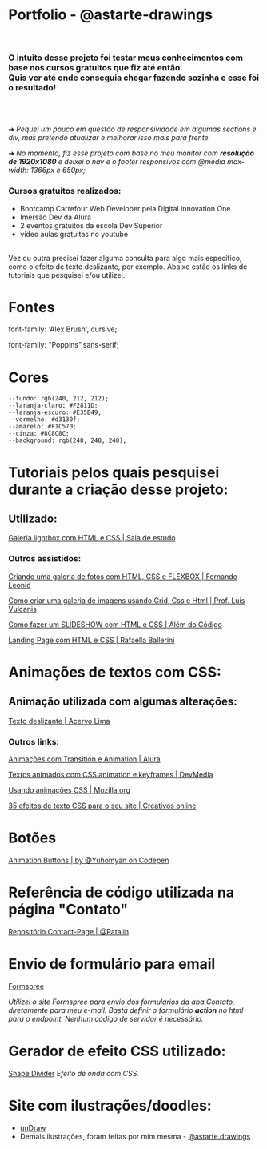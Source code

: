 # Portfolio - @astarte-drawings 

<br>

### O intuito desse projeto foi testar meus conhecimentos com base nos cursos gratuitos que fiz até então. <br> Quis ver até onde conseguia chegar fazendo sozinha e esse foi o resultado!

<br>
<br>

 ➜ *Pequei um pouco em questão de responsividade em algumas sections e div, mas pretendo atualizar e melhorar isso mais para frente.* 

 ➜ *No momento, fiz esse projeto com base no meu monitor com **resolução de 1920x1080** e deixei o nav e o footer responsivos com @media max-width: 1366px e 650px;*


### Cursos gratuitos realizados:

- Bootcamp Carrefour Web Developer pela Digital Innovation One 
- Imersão Dev da Alura 
- 2 eventos gratuitos da escola Dev Superior 
- vídeo aulas gratuitas no youtube

<br>
Vez ou outra precisei fazer alguma consulta para algo mais específico, como o efeito de texto deslizante, por exemplo. Abaixo estão os links de tutoriais que pesquisei e/ou utilizei. 

# Fontes

font-family: 'Alex Brush', cursive;

font-family: "Poppins",sans-serif;

# Cores

    --fundo: rgb(240, 212, 212);
    --laranja-claro: #F2811D;
    --laranja-escuro: #E35B49;
    --vermelho: #d3130f;
    --amarelo: #F1C570; 
    --cinza: #8C8C8C;
    --background: rgb(248, 248, 248);


# Tutoriais pelos quais pesquisei durante a criação desse projeto: 

## Utilizado: 

[Galeria lightbox com HTML e CSS | Sala de estudo](https://youtu.be/jiS1hxKfFyY)


### Outros assistidos: 

[Criando uma galeria de fotos com HTML, CSS e FLEXBOX | Fernando Leonid](https://youtu.be/yjqVSQ5_77o)

[Como criar uma galeria de imagens usando Grid, Css e Html | Prof. Luis Vulcanis](https://youtu.be/rcGfk0TtKa4)

[Como fazer um SLIDESHOW com HTML e CSS | Além do Código](https://www.youtube.com/watch?v=zxqGOgsgUtk&list=LL&)

[Landing Page com HTML e CSS | Rafaella Ballerini](https://youtu.be/llF6vD-RljE)



# Animações de textos com CSS: 

## Animação utilizada com algumas alterações:

[Texto deslizante | Acervo Lima](https://acervolima.com/como-criar-texto-deslizante-para-revelar-animacao-usando-html-e-css/)

### Outros links:

[Animações com Transition e Animation | Alura](https://www.alura.com.br/artigos/css-animacoes-com-transitions-animations?gclid=Cj0KCQjw8uOWBhDXARIsAOxKJ2Hfr7EzD3v3M5VWK01wrm6P-_srIxO4ENKaQVBC6cvEKUpvlzqJJx8aAlUHEALw_wcB)


[Textos animados com CSS animation e keyframes | DevMedia](https://www.devmedia.com.br/exemplo/textos-animados-com-css-animation-e-keyframes/16)

[Usando animações CSS | Mozilla.org](https://developer.mozilla.org/pt-BR/docs/Web/CSS/CSS_Animations/Using_CSS_animations)



[35 efeitos de texto CSS para o seu site | Creativos online](https://www.creativosonline.org/pt/efectos-css-texto.html?_gl=1%2Aa3ftcz%2A_ga%2AYW1wLWxxNkFtRWZGOFBDMkV2M1hCMlJHTHE3V3hVNGRKdXdfa2dHOVNScFVTdzVLNGNaYmFTQWY3RlV4bDczQmtQbmo)



# Botões 

[Animation Buttons | by @Yuhomyan on Codepen](https://codepen.io/yuhomyan/pen/OJMejWJ)


# Referência de código utilizada na página "Contato"

[Repositório Contact-Page | @Patalin](https://github.com/Patalin/HTML-CSS-JS-Contact-Page)


# Envio de formulário para email

[Formspree](https://formspree.io/)

*Utilizei o site Formspree para envio dos formulários da aba Contato, diretamente para meu e-mail. Basta definir o formulário **action** no html para o endpoint. Nenhum código de servidor é necessário.*


# Gerador de efeito CSS utilizado: 

[Shape Divider](https://www.shapedivider.app/)
*Efeito de onda com CSS.*

# Site com ilustrações/doodles:

- [unDraw](undraw.co)
- Demais ilustrações, foram feitas por mim mesma - [@astarte.drawings](https://linktr.ee/astarte.drawings)




